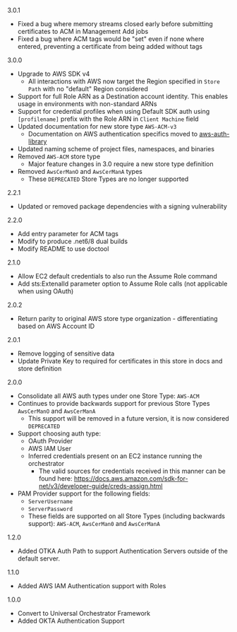 3.0.1
* Fixed a bug where memory streams closed early before submitting certificates to ACM in Management Add jobs
* Fixed a bug where ACM tags would be "set" even if none where entered, preventing a certificate from being added without tags

3.0.0
* Upgrade to AWS SDK v4
  * All interactions with AWS now target the Region specified in `Store Path` with no "default" Region considered
* Support for full Role ARN as a Destination account identity. This enables usage in environments with non-standard ARNs
* Support for credential profiles when using Default SDK auth using `[profilename]` prefix with the Role ARN in `Client Machine` field
* Updated documentation for new store type `AWS-ACM-v3`
  * Documentation on AWS authentication specifics moved to [aws-auth-library](https://github.com/Keyfactor/aws-auth-library)
* Updated naming scheme of project files, namespaces, and binaries
* Removed `AWS-ACM` store type
  * Major feature changes in 3.0 require a new store type definition
* Removed `AwsCerManO` and `AwsCerManA` types
  * These `DEPRECATED` Store Types are no longer supported

2.2.1
* Updated or removed package dependencies with a signing vulnerability

2.2.0
* Add entry parameter for ACM tags
* Modify to produce .net6/8 dual builds
* Modify README to use doctool

2.1.0
* Allow EC2 default credentials to also run the Assume Role command
* Add sts:ExtenalId parameter option to Assume Role calls (not applicable when using OAuth)

2.0.2
* Return parity to original AWS store type organization - differentiating based on AWS Account ID

2.0.1
* Remove logging of sensitive data
* Update Private Key to required for certificates in this store in docs and store definition

2.0.0
* Consolidate all AWS auth types under one Store Type: `AWS-ACM`
* Continues to provide backwards support for previous Store Types `AwsCerManO` and `AwsCerManA`
  * This support will be removed in a future version, it is now considered `DEPRECATED`
* Support choosing auth type:
  * OAuth Provider
  * AWS IAM User
  * Inferred credentials present on an EC2 instance running the orchestrator
	* The valid sources for credentials received in this manner can be found here: 
	  https://docs.aws.amazon.com/sdk-for-net/v3/developer-guide/creds-assign.html
* PAM Provider support for the following fields:
  * `ServerUsername`
  * `ServerPassword`
  * These fields are supported on all Store Types (including backwards support): `AWS-ACM`, `AwsCerMan0` and `AwsCerManA`

1.2.0
* Added OTKA Auth Path to support Authentication Servers outside of the default server.

1.1.0
* Added AWS IAM Authentication support with Roles

1.0.0
* Convert to Universal Orchestrator Framework
* Added OKTA Authentication Support
